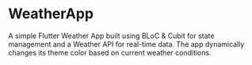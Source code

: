 # WeatherApp
 A simple Flutter Weather App built using BLoC &amp; Cubit for state management and a Weather API for real-time data. The app dynamically changes its theme color based on current weather conditions.
